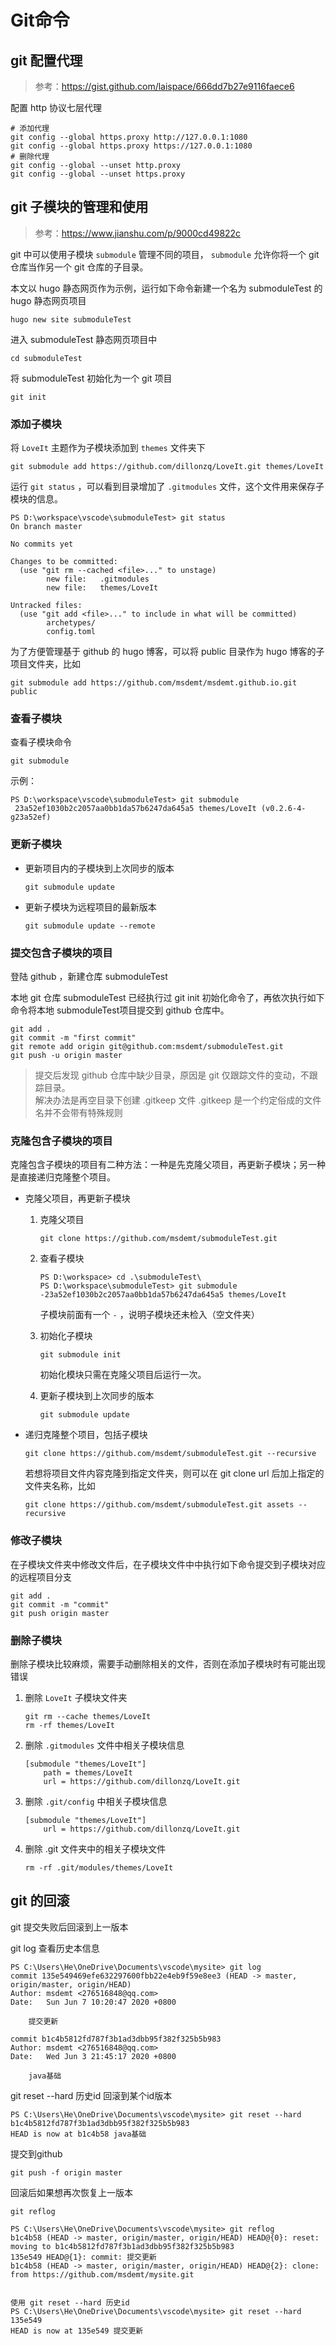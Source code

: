 # Git命令


## git 配置代理

> 参考：https://gist.github.com/laispace/666dd7b27e9116faece6

配置 http 协议七层代理

```
# 添加代理
git config --global https.proxy http://127.0.0.1:1080
git config --global https.proxy https://127.0.0.1:1080
# 删除代理
git config --global --unset http.proxy
git config --global --unset https.proxy
```

## git 子模块的管理和使用

> 参考：https://www.jianshu.com/p/9000cd49822c

git 中可以使用子模块 `submodule` 管理不同的项目， `submodule` 允许你将一个 git 仓库当作另一个 git 仓库的子目录。

本文以 hugo 静态网页作为示例，运行如下命令新建一个名为 submoduleTest 的 hugo 静态网页项目

```
hugo new site submoduleTest
```

进入 submoduleTest 静态网页项目中

```
cd submoduleTest
```

将 submoduleTest 初始化为一个 git 项目

```
git init
```

### 添加子模块

将 `LoveIt` 主题作为子模块添加到 `themes` 文件夹下 

```
git submodule add https://github.com/dillonzq/LoveIt.git themes/LoveIt
```

运行 `git status` ，可以看到目录增加了 `.gitmodules` 文件，这个文件用来保存子模块的信息。

```
PS D:\workspace\vscode\submoduleTest> git status
On branch master

No commits yet

Changes to be committed:
  (use "git rm --cached <file>..." to unstage)
        new file:   .gitmodules
        new file:   themes/LoveIt

Untracked files:
  (use "git add <file>..." to include in what will be committed)
        archetypes/
        config.toml
```

为了方便管理基于 github 的 hugo 博客，可以将 public 目录作为 hugo 博客的子项目文件夹，比如

```
git submodule add https://github.com/msdemt/msdemt.github.io.git public
```

### 查看子模块

查看子模块命令

```
git submodule
```

示例：

```
PS D:\workspace\vscode\submoduleTest> git submodule
 23a52ef1030b2c2057aa0bb1da57b6247da645a5 themes/LoveIt (v0.2.6-4-g23a52ef)
```

### 更新子模块

- 更新项目内的子模块到上次同步的版本
    ```
    git submodule update
    ```

- 更新子模块为远程项目的最新版本
    ```
    git submodule update --remote
    ```
### 提交包含子模块的项目

登陆 github ，新建仓库 submoduleTest 

本地 git 仓库 submoduleTest 已经执行过 git init 初始化命令了，再依次执行如下命令将本地 submoduleTest项目提交到 github 仓库中。

```
git add .
git commit -m "first commit"
git remote add origin git@github.com:msdemt/submoduleTest.git
git push -u origin master
```

> 提交后发现 github 仓库中缺少目录，原因是 git 仅跟踪文件的变动，不跟踪目录。  
> 解决办法是再空目录下创建 .gitkeep 文件 
> .gitkeep 是一个约定俗成的文件名并不会带有特殊规则


### 克隆包含子模块的项目

克隆包含子模块的项目有二种方法：一种是先克隆父项目，再更新子模块；另一种是直接递归克隆整个项目。

- 克隆父项目，再更新子模块
  1. 克隆父项目
     ```
     git clone https://github.com/msdemt/submoduleTest.git
     ```
  2. 查看子模块
      ```
      PS D:\workspace> cd .\submoduleTest\
      PS D:\workspace\submoduleTest> git submodule
      -23a52ef1030b2c2057aa0bb1da57b6247da645a5 themes/LoveIt
      ```
      子模块前面有一个 `-` ，说明子模块还未检入（空文件夹）

   3. 初始化子模块
        ```
        git submodule init
        ```
        初始化模块只需在克隆父项目后运行一次。
    4. 更新子模块到上次同步的版本
        ```
        git submodule update
        ```

- 递归克隆整个项目，包括子模块

    ```
    git clone https://github.com/msdemt/submoduleTest.git --recursive
    ``` 

    若想将项目文件内容克隆到指定文件夹，则可以在 git clone url 后加上指定的文件夹名称，比如

    ```
    git clone https://github.com/msdemt/submoduleTest.git assets --recursive
    ```

### 修改子模块

在子模块文件夹中修改文件后，在子模块文件中中执行如下命令提交到子模块对应的远程项目分支

```
git add .
git commit -m "commit"
git push origin master
```

### 删除子模块

删除子模块比较麻烦，需要手动删除相关的文件，否则在添加子模块时有可能出现错误  

1. 删除 `LoveIt` 子模块文件夹
    ```
    git rm --cache themes/LoveIt 
    rm -rf themes/LoveIt
    ```
2. 删除 `.gitmodules` 文件中相关子模块信息
    ```
    [submodule "themes/LoveIt"]
        path = themes/LoveIt
        url = https://github.com/dillonzq/LoveIt.git
    ```
3. 删除 `.git/config` 中相关子模块信息
    ```
    [submodule "themes/LoveIt"]
        url = https://github.com/dillonzq/LoveIt.git
    ```
4. 删除 .git 文件夹中的相关子模块文件
   ```
   rm -rf .git/modules/themes/LoveIt
   ```

## git 的回滚

git 提交失败后回滚到上一版本

git log 查看历史本信息
```
PS C:\Users\He\OneDrive\Documents\vscode\mysite> git log
commit 135e549469efe632297600fbb22e4eb9f59e8ee3 (HEAD -> master, origin/master, origin/HEAD)
Author: msdemt <276516848@qq.com>
Date:   Sun Jun 7 10:20:47 2020 +0800

    提交更新

commit b1c4b5812fd787f3b1ad3dbb95f382f325b5b983
Author: msdemt <276516848@qq.com>
Date:   Wed Jun 3 21:45:17 2020 +0800

    java基础
```

git reset --hard 历史id 回滚到某个id版本
```
PS C:\Users\He\OneDrive\Documents\vscode\mysite> git reset --hard b1c4b5812fd787f3b1ad3dbb95f382f325b5b983    
HEAD is now at b1c4b58 java基础
```
提交到github
```
git push -f origin master
```
回滚后如果想再次恢复上一版本
```
git reflog
```

```
PS C:\Users\He\OneDrive\Documents\vscode\mysite> git reflog
b1c4b58 (HEAD -> master, origin/master, origin/HEAD) HEAD@{0}: reset: moving to b1c4b5812fd787f3b1ad3dbb95f382f325b5b983
135e549 HEAD@{1}: commit: 提交更新
b1c4b58 (HEAD -> master, origin/master, origin/HEAD) HEAD@{2}: clone: from https://github.com/msdemt/mysite.git


使用 git reset --hard 历史id 
PS C:\Users\He\OneDrive\Documents\vscode\mysite> git reset --hard 135e549
HEAD is now at 135e549 提交更新
```
